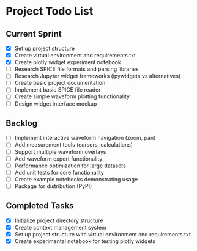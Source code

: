 # Project Todo List

## Current Sprint
- [X] Set up project structure
- [X] Create virtual environment and requirements.txt
- [X] Create plotly widget experiment notebook
- [ ] Research SPICE file formats and parsing libraries
- [ ] Research Jupyter widget frameworks (ipywidgets vs alternatives)
- [ ] Create basic project documentation
- [ ] Implement basic SPICE file reader
- [ ] Create simple waveform plotting functionality
- [ ] Design widget interface mockup

## Backlog
- [ ] Implement interactive waveform navigation (zoom, pan)
- [ ] Add measurement tools (cursors, calculations)
- [ ] Support multiple waveform overlays
- [ ] Add waveform export functionality
- [ ] Performance optimization for large datasets
- [ ] Add unit tests for core functionality
- [ ] Create example notebooks demonstrating usage
- [ ] Package for distribution (PyPI)

## Completed Tasks
- [X] Initialize project directory structure
- [X] Create context management system
- [X] Set up project structure with virtual environment and requirements.txt
- [X] Create experimental notebook for testing plotly widgets 